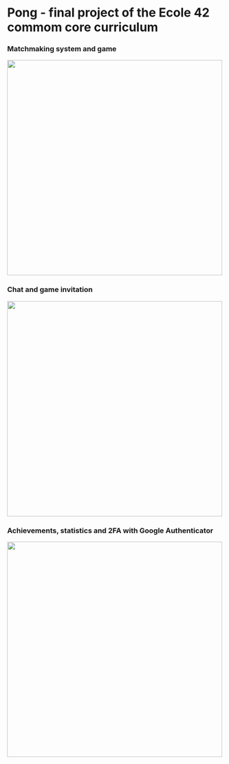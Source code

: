<h1> Pong - final project of the Ecole 42 commom core curriculum</h1>
<div>
  <h3>Matchmaking system and game</h3>
  <img src="https://github.com/vidkazan/Pong/assets/33557107/637d6246-19bb-479c-9a9f-99f1140f8162" height=500 width=500/>
  <h3>Chat and game invitation</h3>
  <img src="https://github.com/vidkazan/Pong/assets/33557107/806e19e7-e1d7-4e15-9fb1-70bf5b22aae9" height=500 width=500/>
  <h3>Achievements, statistics and 2FA with Google Authenticator</h3>
  <img src="https://github.com/vidkazan/Pong/assets/33557107/6e62966d-e90f-4498-b366-470362ffd8a1" height=500 width=500/>
</div>
